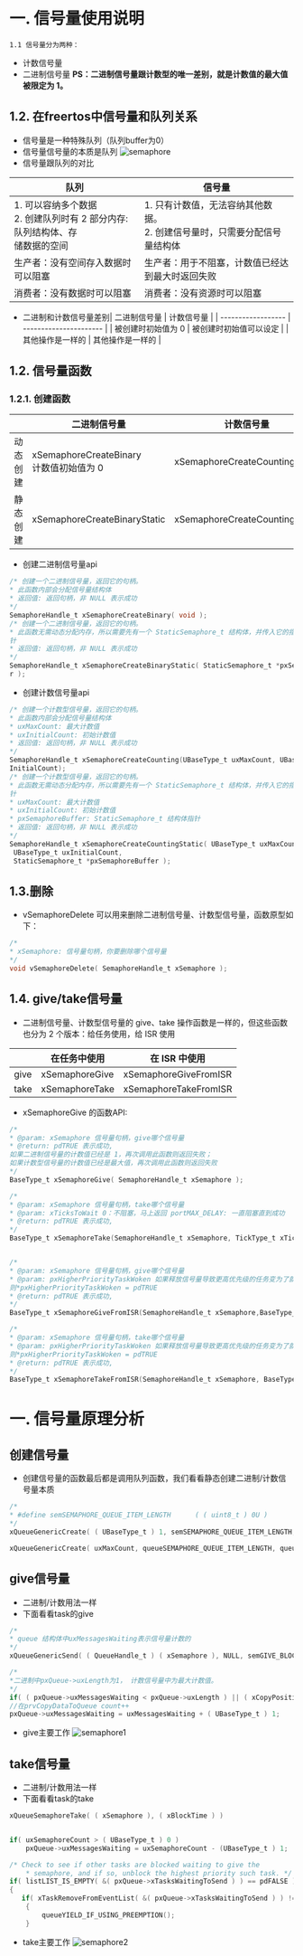 # 一. 信号量使用说明

    1.1 信号量分为两种：

* 计数信号量
* 二进制信号量
  **PS：二进制信号量跟计数型的唯一差别，就是计数值的最大值被限定为 1。**

## 1.2. 在freertos中信号量和队列关系

* 信号量是一种特殊队列（队列buffer为0）
* 信号量信号量的本质是队列
  ![semaphore](semaphore.bmp)
* 信号量跟队列的对比

| 队列                                                                                   | 信号量                                                                           |
| -------------------------------------------------------------------------------------- | -------------------------------------------------------------------------------- |
| 1. 可以容纳多个数据<br />2. 创建队列时有 2 部分内存: 队列结构体、存<br />储数据的空间 | 1. 只有计数值，无法容纳其他数据。<br />2. 创建信号量时，只需要分配信号量结构体 |
| 生产者：没有空间存入数据时可以阻塞                                                     | 生产者：用于不阻塞，计数值已经达到最大时返回失败                                 |
| 消费者：没有数据时可以阻塞                                                             | 消费者：没有资源时可以阻塞                                                       |

* 二进制和计数信号量差别| 二进制信号量       | 计数信号量             |
  | ------------------ | ---------------------- |
  | 被创建时初始值为 0 | 被创建时初始值可以设定 |
  | 其他操作是一样的   | 其他操作是一样的       |

## 1.2. 信号量函数

### 1.2.1. 创建函数

|          | 二进制信号量                                 | 计数信号量                     |
| -------- | -------------------------------------------- | ------------------------------ |
| 动态创建 | xSemaphoreCreateBinary<br />计数值初始值为 0 | xSemaphoreCreateCounting       |
| 静态创建 | xSemaphoreCreateBinaryStatic                 | xSemaphoreCreateCountingStatic |

* 创建二进制信号量api

```C
/* 创建一个二进制信号量，返回它的句柄。
* 此函数内部会分配信号量结构体
* 返回值: 返回句柄，非 NULL 表示成功
*/
SemaphoreHandle_t xSemaphoreCreateBinary( void );
/* 创建一个二进制信号量，返回它的句柄。
* 此函数无需动态分配内存，所以需要先有一个 StaticSemaphore_t 结构体，并传入它的指
针
* 返回值: 返回句柄，非 NULL 表示成功
*/
SemaphoreHandle_t xSemaphoreCreateBinaryStatic( StaticSemaphore_t *pxSemaphoreBuffe
r );
```

* 创建计数信号量api

```C
/* 创建一个计数型信号量，返回它的句柄。
* 此函数内部会分配信号量结构体
* uxMaxCount: 最大计数值
* uxInitialCount: 初始计数值
* 返回值: 返回句柄，非 NULL 表示成功
*/
SemaphoreHandle_t xSemaphoreCreateCounting(UBaseType_t uxMaxCount, UBaseType_t ux
InitialCount);
/* 创建一个计数型信号量，返回它的句柄。
* 此函数无需动态分配内存，所以需要先有一个 StaticSemaphore_t 结构体，并传入它的指
针
* uxMaxCount: 最大计数值
* uxInitialCount: 初始计数值
* pxSemaphoreBuffer: StaticSemaphore_t 结构体指针
* 返回值: 返回句柄，非 NULL 表示成功
*/
SemaphoreHandle_t xSemaphoreCreateCountingStatic( UBaseType_t uxMaxCount,
 UBaseType_t uxInitialCount,
 StaticSemaphore_t *pxSemaphoreBuffer );
```

## 1.3.删除

* vSemaphoreDelete 可以用来删除二进制信号量、计数型信号量，函数原型如下：

```C
/*
* xSemaphore: 信号量句柄，你要删除哪个信号量
*/
void vSemaphoreDelete( SemaphoreHandle_t xSemaphore );

```

## 1.4. give/take信号量

* 二进制信号量、计数型信号量的 give、take 操作函数是一样的，但这些函数也分为 2 个版本：给任务使用，给 ISR 使用

|      | 在任务中使用   | 在 ISR 中使用         |
| ---- | -------------- | --------------------- |
| give | xSemaphoreGive | xSemaphoreGiveFromISR |
| take | xSemaphoreTake | xSemaphoreTakeFromISR |

* xSemaphoreGive 的函数API:

```C
/*
* @param: xSemaphore 信号量句柄，give哪个信号量
* @return: pdTRUE 表示成功,
如果二进制信号量的计数值已经是 1，再次调用此函数则返回失败；
如果计数型信号量的计数值已经是最大值，再次调用此函数则返回失败
*/
BaseType_t xSemaphoreGive( SemaphoreHandle_t xSemaphore );

/*
* @param: xSemaphore 信号量句柄，take哪个信号量
* @param: xTicksToWait 0：不阻塞，马上返回 portMAX_DELAY: 一直阻塞直到成功
* @return: pdTRUE 表示成功,
*/
BaseType_t xSemaphoreTake(SemaphoreHandle_t xSemaphore, TickType_t xTicksToWait);


/*
* @param: xSemaphore 信号量句柄，give哪个信号量
* @param: pxHigherPriorityTaskWoken 如果释放信号量导致更高优先级的任务变为了就绪态，
则*pxHigherPriorityTaskWoken = pdTRUE
* @return: pdTRUE 表示成功,
*/
BaseType_t xSemaphoreGiveFromISR(SemaphoreHandle_t xSemaphore,BaseType_t *pxHigherPriorityTaskWoken);

/*
* @param: xSemaphore 信号量句柄，take哪个信号量
* @param: pxHigherPriorityTaskWoken 如果释放信号量导致更高优先级的任务变为了就绪态，
则*pxHigherPriorityTaskWoken = pdTRUE
* @return: pdTRUE 表示成功,
*/
BaseType_t xSemaphoreTakeFromISR(SemaphoreHandle_t xSemaphore, BaseType_t *pxHigherPriorityTaskWoken);
```

# 一. 信号量原理分析
## 创建信号量
* 创建信号量的函数最后都是调用队列函数，我们看看静态创建二进制/计数信号量本质
```C
/*
* #define semSEMAPHORE_QUEUE_ITEM_LENGTH      ( ( uint8_t ) 0U )
*/
xQueueGenericCreate( ( UBaseType_t ) 1, semSEMAPHORE_QUEUE_ITEM_LENGTH, queueQUEUE_TYPE_BINARY_SEMAPHORE ) //创建二进制

xQueueGenericCreate( uxMaxCount, queueSEMAPHORE_QUEUE_ITEM_LENGTH, queueQUEUE_TYPE_COUNTING_SEMAPHORE ); //创建计数
```

## give信号量
* 二进制/计数用法一样
* 下面看看task的give
```C
/*
* queue 结构体中uxMessagesWaiting表示信号量计数的
*/ 
xQueueGenericSend( ( QueueHandle_t ) ( xSemaphore ), NULL, semGIVE_BLOCK_TIME, queueSEND_TO_BACK )

/*
*二进制中pxQueue->uxLength为1， 计数信号量中为最大计数值。 
*/
if( ( pxQueue->uxMessagesWaiting < pxQueue->uxLength ) || ( xCopyPosition == queueOVERWRITE ) )
//在prvCopyDataToQueue count++
pxQueue->uxMessagesWaiting = uxMessagesWaiting + ( UBaseType_t ) 1;
```
* give主要工作
  ![semaphore1](semaphore1.bmp)

## take信号量
* 二进制/计数用法一样
* 下面看看task的take

```C
xQueueSemaphoreTake( ( xSemaphore ), ( xBlockTime ) )


if( uxSemaphoreCount > ( UBaseType_t ) 0 )
    pxQueue->uxMessagesWaiting = uxSemaphoreCount - (UBaseType_t ) 1;

/* Check to see if other tasks are blocked waiting to give the
    * semaphore, and if so, unblock the highest priority such task. */
if( listLIST_IS_EMPTY( &( pxQueue->xTasksWaitingToSend ) ) == pdFALSE )
{
   if( xTaskRemoveFromEventList( &( pxQueue->xTasksWaitingToSend ) ) != pdFALSE )
    {
        queueYIELD_IF_USING_PREEMPTION();
    }
```

* take主要工作
  ![semaphore2](semaphore2.bmp)